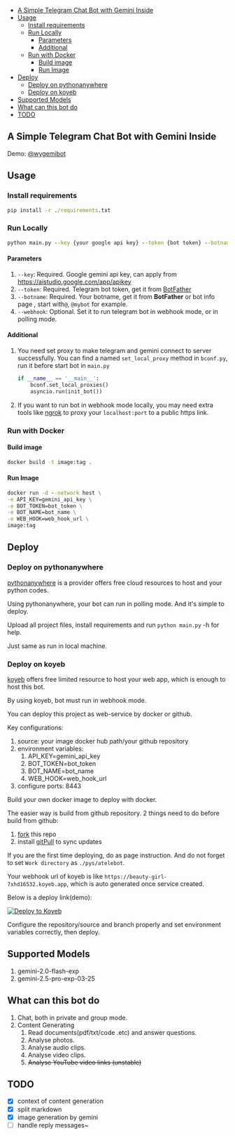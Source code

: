 <!-- TOC -->
  * [A Simple Telegram Chat Bot with Gemini Inside](#a-simple-telegram-chat-bot-with-gemini-inside)
  * [Usage](#usage)
    * [Install requirements](#install-requirements)
    * [Run Locally](#run-locally)
      * [Parameters](#parameters)
      * [Additional](#additional)
    * [Run with Docker](#run-with-docker)
      * [Build image](#build-image)
      * [Run Image](#run-image)
  * [Deploy](#deploy)
    * [Deploy on pythonanywhere](#deploy-on-pythonanywhere)
    * [Deploy on koyeb](#deploy-on-koyeb)
  * [Supported Models](#supported-models)
  * [What can this bot do](#what-can-this-bot-do)
  * [TODO](#todo)
<!-- TOC -->

## A Simple Telegram Chat Bot with Gemini Inside

Demo: [@wygemibot](https://t.me/wygemibot)

## Usage

### Install requirements

```cmd
pip install -r ./requirements.txt
```

### Run Locally

```cmd
python main.py --key {your google api key} --token {bot token} --botname {botname} --webhook {webhook url}
```

#### Parameters

1. `--key`: Required. Google gemini api key, can apply from https://aistudio.google.com/app/apikey
2. `--token`: Required. Telegram bot token, get it from [BotFather](https://t.me/BotFather)
3. `--botname`: Required. Your botname, get it from **BotFather** or bot info page <username>,
   start with`@`, `@mybot` for example.
4. `--webhook`: Optional. Set it to run telegram bot in webhook mode, or in polling mode.

#### Additional

1. You need set proxy to make telegram and gemini connect to server successfully. You can find a
   named `set_local_proxy` method in `bconf.py`, run it before start bot in `main.py`

    ```python
    if __name__ == '__main__':
        bconf.set_local_proxies()
        asyncio.run(init_bot())
    ```

2. If you want to run bot in webhook mode locally, you may need extra tools like [ngrok](https://ngrok.com/)
   to proxy your `localhost:port` to a public https link.

### Run with Docker

#### Build image

```cmd
docker build -t image:tag .
```

#### Run Image

```cmd
docker run -d --network host \
-e API_KEY=gemini_api_key \
-e BOT_TOKEN=bot_token \
-e BOT_NAME=bot_name \
-e WEB_HOOK=web_hook_url \
image:tag
```

## Deploy

### Deploy on pythonanywhere

[pythonanywhere](https://www.pythonanywhere.com/) is a provider offers free cloud resources to host and your python codes.

Using pythonanywhere, your bot can run in polling mode. And it's simple to deploy.

Upload all project files, install requirements and run `python main.py` -h for help.

Just same as run in local machine.

### Deploy on koyeb

[koyeb](https://app.koyeb.com/) offers free limited resource to host your web app, which is enough to host this bot.

By using koyeb, bot must run in webhook mode.

You can deploy this project as web-service by docker or github.

Key configurations:

1. source: your image docker hub path/your github repository
2. environment variables:
   1) API_KEY=gemini_api_key
   2) BOT_TOKEN=bot_token
   3) BOT_NAME=bot_name
   4) WEB_HOOK=web_hook_url
3. configure ports: 8443

Build your own docker image to deploy with docker.

The easier way is build from github repository. 2 things need to do before build from github:

1. [fork](https://github.com/wangy325/snipy/fork) this repo
2. install [gitPull](https://github.com/apps/pull) to sync updates

If you are the first time deploying, do as page instruction. And do not
forget to set `Work directory` as `./pys/atelebot`.

Your webhook url of koyeb is like `https://beauty-girl-7xhd16532.koyeb.app`, which is auto generated once service created.

Below is a deploy link(demo):

[![Deploy to Koyeb](https://www.koyeb.com/static/images/deploy/button.svg)](https://app.koyeb.com/deploy?name=tgemini&repository=wangy325%2Fsnipy&branch=main&workdir=.%2Fpys%2Fatelebot&builder=dockerfile&dockerfile=.%2FDockerfile&instance_type=free&regions=was&instances_min=0&autoscaling_sleep_idle_delay=300&env%5BAPI_KEY%5D=&env%5BBOT_NAME%5D=&env%5BBOT_TOKEN%5D=&env%5BWEB_HOOK%5D=&ports=8443%3Bhttp%3B%2F&hc_protocol%5B8443%5D=tcp&hc_grace_period%5B8443%5D=5&hc_interval%5B8443%5D=30&hc_restart_limit%5B8443%5D=3&hc_timeout%5B8443%5D=5&hc_path%5B8443%5D=%2F&hc_method%5B8443%5D=get)

Configure the repository/source and branch properly and set environment variables correctly, then deploy.

## Supported Models

1. gemini-2.0-flash-exp
2. gemini-2.5-pro-exp-03-25

## What can this bot do

1. Chat, both in private and group mode.
2. Content Generating
   1. Read documents(pdf/txt/code .etc) and answer questions.
   2. Analyse photos.
   3. Analyse audio clips.
   4. Analyse video clips.
   5. ~~Analyse YouTube video links (unstable)~~

## TODO

- [x] context of content generation
- [x] split markdown
- [x] image generation by gemini
- [ ] handle reply messages~
